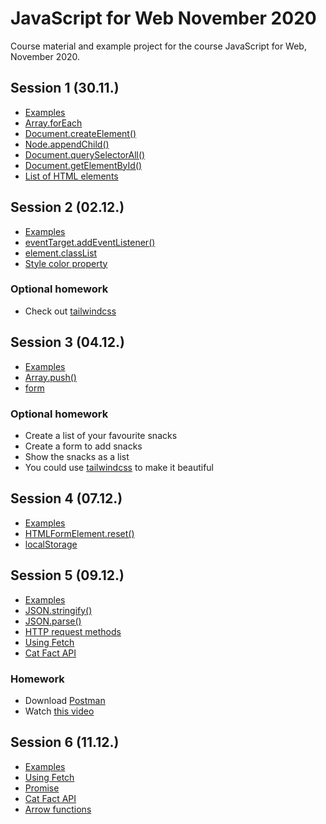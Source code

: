 # JavaScript for Web November 2020

Course material and example project for the course JavaScript for Web, November 2020.

## Session 1 (30.11.)

* [Examples](https://codesandbox.io/s/js-for-web-2-1-gbbmz)
* [Array.forEach](https://developer.mozilla.org/en-US/docs/Web/JavaScript/Reference/Global_Objects/Array/forEach)
* [Document.createElement()](https://developer.mozilla.org/en-US/docs/Web/API/Document/createElement)
* [Node.appendChild()](https://developer.mozilla.org/en-US/docs/Web/API/Node/appendChild)
* [Document.querySelectorAll()](https://developer.mozilla.org/en-US/docs/Web/API/Document/querySelectorAll)
* [Document.getElementById()](https://developer.mozilla.org/en-US/docs/Web/API/Document/getElementById)
* [List of HTML elements](https://developer.mozilla.org/en-US/docs/Web/HTML/Element)

## Session 2 (02.12.)

* [Examples](https://codesandbox.io/s/session-2-00ejt?file=/src/index.js)
* [eventTarget.addEventListener()](https://developer.mozilla.org/en-US/docs/Web/API/EventTarget/addEventListener)
* [element.classList](https://developer.mozilla.org/en-US/docs/Web/API/Element/classList)
* [Style color property](https://www.w3schools.com/jsref/prop_style_color.asp)

### Optional homework

* Check out [tailwindcss](https://tailwindcss.com/)

## Session 3 (04.12.)

* [Examples](https://codesandbox.io/s/session-3-5gpps?file=/src/index.js)
* [Array.push()](https://developer.mozilla.org/en-US/docs/Web/JavaScript/Reference/Global_Objects/Array/push)
* [form](https://developer.mozilla.org/en-US/docs/Web/HTML/Element/form)

### Optional homework

* Create a list of your favourite snacks
* Create a form to add snacks
* Show the snacks as a list
* You could use [tailwindcss](https://tailwindcss.com/) to make it beautiful

## Session 4 (07.12.)

* [Examples](https://codesandbox.io/s/session-4-ynlru?file=/src/index.js)
* [HTMLFormElement.reset()](https://developer.mozilla.org/en-US/docs/Web/API/HTMLFormElement/reset)
* [localStorage](https://developer.mozilla.org/en-US/docs/Web/API/Window/localStorage)

## Session 5 (09.12.)

* [Examples](https://codesandbox.io/s/session-5-snack-form-6gm99?file=/src/index.js)
* [JSON.stringify()](https://developer.mozilla.org/de/docs/Web/JavaScript/Reference/Global_Objects/JSON/stringify)
* [JSON.parse()](https://developer.mozilla.org/en-US/docs/Web/JavaScript/Reference/Global_Objects/JSON/parse)
* [HTTP request methods](https://developer.mozilla.org/en-US/docs/Web/HTTP/Methods)
* [Using Fetch](https://developer.mozilla.org/en-US/docs/Web/API/Fetch_API/Using_Fetch)
* [Cat Fact API](https://catfact.ninja/)

### Homework

* Download [Postman](https://www.postman.com/downloads/)
* Watch [this video](https://youtu.be/cuEtnrL9-H0)

## Session 6 (11.12.)

* [Examples](https://codesandbox.io/s/session-6-wen64?file=/src/index.js)
* [Using Fetch](https://developer.mozilla.org/en-US/docs/Web/API/Fetch_API/Using_Fetch)
* [Promise](https://developer.mozilla.org/en-US/docs/Web/JavaScript/Reference/Global_Objects/Promise)
* [Cat Fact API](https://catfact.ninja/)
* [Arrow functions](https://developer.mozilla.org/en-US/docs/Web/JavaScript/Reference/Functions/Arrow_functions)

